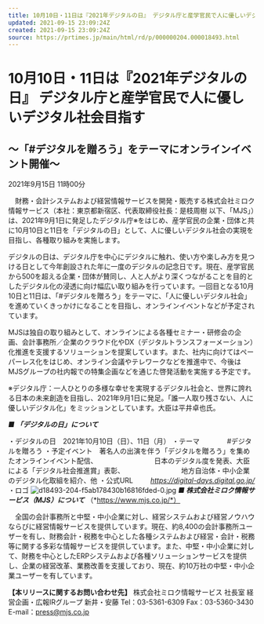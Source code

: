 ```yaml
---
title: 10月10日・11日は『2021年デジタルの日』 デジタル庁と産学官民で人に優しいデジタル社会目指す｜株式会社ミロク情報サービスのプレスリリース
updated: 2021-09-15 23:09:24Z
created: 2021-09-15 23:09:24Z
source: https://prtimes.jp/main/html/rd/p/000000204.000018493.html
---
```


#  10月10日・11日は『2021年デジタルの日』 デジタル庁と産学官民で人に優しいデジタル社会目指す

## ～「#デジタルを贈ろう」をテーマにオンラインイベント開催～

 2021年9月15日 11時00分

　財務・会計システムおよび経営情報サービスを開発・販売する株式会社ミロク情報サービス（本社：東京都新宿区、代表取締役社長：是枝周樹 以下、「MJS」）は、2021年9月1日に発足したデジタル庁※をはじめ、産学官民の企業・団体と共に10月10日と11日を「デジタルの日」として、人に優しいデジタル社会の実現を目指し、各種取り組みを実施します。

デジタルの日は、デジタル庁を中心にデジタルに触れ、使い方や楽しみ方を見つける日として今年創設された年に一度のデジタルの記念日です。現在、産学官民から500を超える企業・団体が賛同し、人と人がより深くつながることを目的としたデジタル化の浸透に向け幅広い取り組みを行っています。一回目となる10月10日と11日は、「#デジタルを贈ろう」をテーマに、「人に優しいデジタル社会」を進めていくきっかけになることを目指し、オンラインイベントなどが予定されています。

MJSは独自の取り組みとして、オンラインによる各種セミナー・研修会の企画、会計事務所／企業のクラウド化やDX（デジタルトランスフォーメーション）化推進を支援するソリューションを提案しています。また、社内に向けてはペーパーレス化をはじめ、オンライン会議やテレワークなどを推進中で、今後はMJSグループの社内報での特集企画などを通じた啓発活動を実施する予定です。

※デジタル庁：一人ひとりの多様な幸せを実現するデジタル社会と、世界に誇れる日本の未来創造を目指し、2021年9月1日に発足。「誰一人取り残さない、人に優しいデジタル化」をミッションとしています。大臣は平井卓也氏。

***■ 「デジタルの日」について***

・デジタルの日　2021年10月10日（日）、11日（月）
・テーマ　　　　#デジタルを贈ろう
・予定イベント　著名人の出演を伴う「デジタルを贈ろう」を集めたオンラインイベント配信、
　　　　　　　　日本のデジタル度を発表、大臣による「デジタル社会推進賞」表彰、
　　　　　　　　地方自治体・中小企業のデジタル化取組を紹介、他
・公式URL         *https://digital-days.digital.go.jp/*
・ロゴ
![d18493-204-f5ab178430b16816fded-0.jpg](../_resources/d18493-204-f5ab178430b16816fded-0.jpg)
***■ 株式会社ミロク情報サービス（MJS）について*** （*https://www.mjs.co.jp/*）

　全国の会計事務所と中堅・中小企業に対し、経営システムおよび経営ノウハウならびに経営情報サービスを提供しています。現在、約8,400の会計事務所ユーザーを有し、財務会計・税務を中心とした各種システムおよび経営・会計・税務等に関する多彩な情報サービスを提供しています。また、中堅・中小企業に対して、財務を中心としたERPシステムおよび各種ソリューションサービスを提供し、企業の経営改革、業務改善を支援しており、現在、約10万社の中堅・中小企業ユーザーを有しています。

**【本リリースに関するお問い合わせ先】**
株式会社ミロク情報サービス
社長室 経営企画・広報IRグループ
新井・安藤
Tel：03-5361-6309 Fax：03-5360-3430
E-mail：press@mjs.co.jp